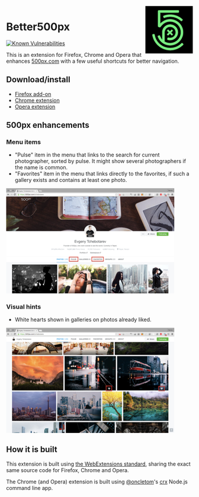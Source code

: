 <img src="https://raw.githubusercontent.com/nhoizey/Better500px-WebExtension/master/src/icons/better500px-128px.png" alt="Better500px" width="128" height="128" align="right" />

# Better500px

[![Known Vulnerabilities](https://snyk.io/test/github/nhoizey/better500px-webextension/badge.svg)](https://snyk.io/test/github/nhoizey/better500px-webextension)

This is an extension for Firefox, Chrome and Opera that enhances [500px.com](https://500px.com/) with a few useful shortcuts for better navigation.

## Download/install

- [Firefox add-on](https://addons.mozilla.org/fr/firefox/addon/better500px/)
- [Chrome extension](https://chrome.google.com/webstore/detail/better500px/ibiamkipmkkignmechblpbdahngkjpam)
- [Opera extension](https://addons.opera.com/en/extensions/details/better500px/)

## 500px enhancements

### Menu items

- "Pulse" item in the menu that links to the search for current photographer, sorted by pulse. It might show several photographers if the name is common.
- "Favorites" item in the menu that links directly to the favorites, if such a gallery exists and contains at least one photo.

<img src="https://raw.githubusercontent.com/nhoizey/Better500px-WebExtension/master/screenshots/better500px-tchebotarev-menu.png" alt="Better500px on Evgeny Tchebotarev's gallery" width="90%" height="auto" />

### Visual hints

- White hearts shown in galleries on photos already liked.

<img src="https://raw.githubusercontent.com/nhoizey/Better500px-WebExtension/master/screenshots/better500px-tchebotarev-favs.png" alt="Better500px on Evgeny Tchebotarev's gallery" width="90%" height="auto" />

## How it is built

This extension is built using [the WebExtensions standard](https://developer.mozilla.org/en-US/Add-ons/WebExtensions), sharing the exact same source code for Firefox, Chrome and Opera.

The Chrome (and Opera) extension is built using [@oncletom](https://github.com/oncletom)'s [crx](https://github.com/oncletom/crx) Node.js command line app.
